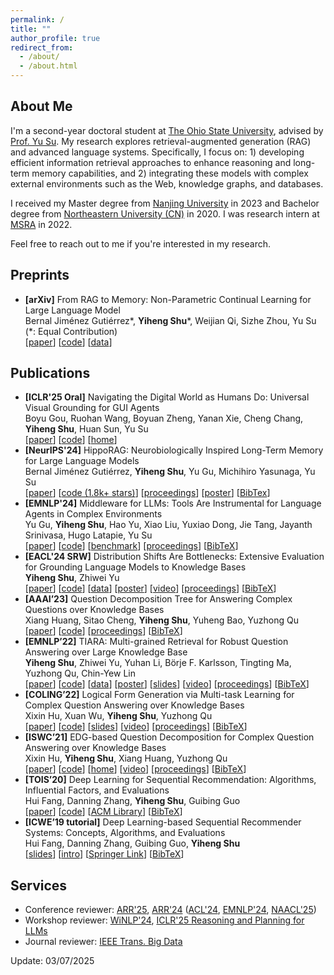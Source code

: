 ```yaml
---
permalink: /
title: ""
author_profile: true
redirect_from: 
  - /about/
  - /about.html
---
```


## About Me

I'm a second-year doctoral student at [The Ohio State University](https://cse.osu.edu/), advised by [Prof. Yu Su](https://ysu1989.github.io/).
My research explores retrieval-augmented generation (RAG) and advanced language systems. Specifically, I focus on: 1) developing efficient information retrieval approaches to enhance reasoning and long-term memory capabilities, and 2) integrating these models with complex external environments such as the Web, knowledge graphs, and databases.

I received my Master degree from [Nanjing University](https://www.nju.edu.cn/en/) in 2023 and Bachelor degree from [Northeastern University (CN)](http://sc.neu.edu.cn/english/main.htm) in 2020. 
I was research intern at [MSRA](https://www.msra.cn/) in 2022.

Feel free to reach out to me if you're interested in my research.

<!-- - Master in Computer Technology, [Nanjing University](https://www.nju.edu.cn/en/), 2020.09-2023.06, advised by [Prof. Yuzhong Qu](http://ws.nju.edu.cn/~yzqu)
- Bachelor in Software Engineering, [Northeastern University (CN)](http://english.neu.edu.cn/), 2016.09-2020.06, advised by [Prof. Guibing Guo](https://guoguibing.github.io/) and [Prof. Gang Wu](http://faculty.neu.edu.cn/wugang/)
- Full-time Research Intern, [Microsoft Research Asia](https://www.msra.cn/), 2022.02-2023.02, advised by researcher [Zhiwei Yu](https://www.microsoft.com/en-us/research/people/zhiwyu/) -->

## Preprints

- **[arXiv]** From RAG to Memory: Non-Parametric Continual Learning for Large Language Model  
Bernal Jiménez Gutiérrez\*, **Yiheng Shu**\*, Weijian Qi, Sizhe Zhou, Yu Su (\*: Equal Contribution)  
[[paper](https://arxiv.org/abs/2502.14802)]
[[code](https://github.com/OSU-NLP-Group/HippoRAG)]
[[data](https://huggingface.co/datasets/osunlp/HippoRAG_2/tree/main)]

## Publications

- **[ICLR'25 Oral]** Navigating the Digital World as Humans Do: Universal Visual Grounding for GUI Agents  
Boyu Gou, Ruohan Wang, Boyuan Zheng, Yanan Xie, Cheng Chang, **Yiheng Shu**, Huan Sun, Yu Su  
[[paper](https://arxiv.org/abs/2410.05243)]
[[code](https://github.com/OSU-NLP-Group/UGround)]
[[home](https://osu-nlp-group.github.io/UGround/)]
- **[NeurIPS'24]** HippoRAG: Neurobiologically Inspired Long-Term Memory for Large Language Models  
Bernal Jiménez Gutiérrez, **Yiheng Shu**, Yu Gu, Michihiro Yasunaga, Yu Su  
[[paper](https://arxiv.org/abs/2405.14831)]
[[code (1.8k+ stars)](https://github.com/OSU-NLP-Group/HippoRAG/tree/legacy)]
[[proceedings](https://proceedings.neurips.cc/paper_files/paper/2024/hash/6ddc001d07ca4f319af96a3024f6dbd1-Abstract-Conference.html)]
[[poster](https://neurips.cc/virtual/2024/poster/94043)]
[[BibTex](https://proceedings.neurips.cc/paper_files/paper/25031-/bibtex)]
- **[EMNLP'24]** Middleware for LLMs: Tools Are Instrumental for Language Agents in Complex Environments  
Yu Gu, **Yiheng Shu**, Hao Yu, Xiao Liu, Yuxiao Dong, Jie Tang, Jayanth Srinivasa, Hugo Latapie, Yu Su  
[[paper](https://arxiv.org/abs/2402.14672)]
[[code](https://github.com/OSU-NLP-Group/Fuxi)]
[[benchmark](https://huggingface.co/datasets/osunlp/KBQA-Agent)]
[[proceedings](https://aclanthology.org/2024.emnlp-main.436/)]
[[BibTeX](https://aclanthology.org/2024.emnlp-main.436.bib)]
- **[EACL'24 SRW]** Distribution Shifts Are Bottlenecks: Extensive Evaluation for Grounding Language Models to Knowledge Bases  
**Yiheng Shu**, Zhiwei Yu  
[[paper](https://arxiv.org/abs/2309.08345)]
[[code](https://github.com/yhshu/Distribution-Shifts-for-KBQA)]
[[data](https://huggingface.co/datasets/yhshu/TIARA-GAIN/tree/main)]
[[poster](https://s3.amazonaws.com/pf-user-files-01/u-59356/uploads/2024-02-11/4f13myd/EACL%202024%20SRW%20poster.pdf)]
[[video](https://s3.amazonaws.com/pf-user-files-01/u-59356/uploads/2024-02-11/6103mrr/EACL%202024%20SRW%20slides.mp4)]
[[proceedings](https://aclanthology.org/2024.eacl-srw.7/)]
[[BibTeX](https://aclanthology.org/2024.eacl-srw.7.bib)]
- **[AAAI’23]** Question Decomposition Tree for Answering Complex Questions over Knowledge Bases  
Xiang Huang, Sitao Cheng, **Yiheng Shu**, Yuheng Bao, Yuzhong Qu  
[[paper](https://arxiv.org/abs/2306.07597)]
[[code](https://github.com/cdhx/QDTQA)]
[[proceedings](https://ojs.aaai.org/index.php/AAAI/article/view/26519/26291)]
[[BibTeX](https://dblp.org/rec/conf/aaai/HuangCSBQ23.html?view=bibtex)]
- **[EMNLP’22]** TIARA: Multi-grained Retrieval for Robust Question Answering over Large Knowledge Base  
**Yiheng Shu**, Zhiwei Yu, Yuhan Li, Börje F. Karlsson, Tingting Ma, Yuzhong Qu, Chin-Yew Lin  
[[paper](https://arxiv.org/abs/2210.12925)]
[[code](https://github.com/microsoft/KC/tree/main/papers/TIARA)]
[[data](https://drive.google.com/file/d/171vTwW-tO4_5DdEzlYljj2-M3YHvegYF/view?usp=sharing)]
[[poster](https://yihengshu.github.io/files/EMNLP22poster.pdf)]
[[slides](https://yihengshu.github.io/files/EMNLP22slides.pdf)]
[[video](https://s3.amazonaws.com/pf-user-files-01/u-59356/uploads/2022-11-04/fr03tjr/EMNLP22.mp4)] 
[[proceedings](https://aclanthology.org/2022.emnlp-main.555/)]
[[BibTeX](https://aclanthology.org/2022.emnlp-main.555.bib)]
- **[COLING’22]** Logical Form Generation via Multi-task Learning for Complex Question Answering over Knowledge Bases  
Xixin Hu, Xuan Wu, **Yiheng Shu**, Yuzhong Qu  
[[paper](https://aclanthology.org/2022.coling-1.145.pdf)] 
[[code](https://github.com/HXX97/GMT-KBQA)] 
[[slides](https://s3.amazonaws.com/pf-user-files-01/u-59356/uploads/2022-09-23/ff53s0y/1216_GMTKBQA_presentation.pdf)] 
[[video](https://s3.amazonaws.com/pf-user-files-01/u-59356/uploads/2022-09-23/8y23sus/1216_GMTKBQA_video.mp4)] 
[[proceedings](https://aclanthology.org/2022.coling-1.145/)] 
[[BibTeX](https://aclanthology.org/2022.coling-1.145.bib)]
- **[ISWC’21]** EDG-based Question Decomposition for Complex Question Answering over Knowledge Bases  
Xixin Hu, **Yiheng Shu**, Xiang Huang, Yuzhong Qu  
[[paper](https://www.researchgate.net/profile/Xixin-Hu/publication/354925951_EDG-Based_Question_Decomposition_for_Complex_Question_Answering_over_Knowledge_Bases/links/63023efae3c7de4c3472860d/EDG-Based-Question-Decomposition-for-Complex-Question-Answering-over-Knowledge-Bases.pdf)] 
[[code](http://github.com/HXX97/EDGQA)] 
[[home](http://edgqa.github.io)] 
[[video](http://videolectures.net/iswc2021_1a_question_decomposition/)] 
[[proceedings](https://link.springer.com/chapter/10.1007/978-3-030-88361-4_8)] 
[[BibTeX](https://dblp.org/rec/conf/semweb/HuSHQ21.html?view=bibtex)]
- **[TOIS’20]** Deep Learning for Sequential Recommendation: Algorithms, Influential Factors, and Evaluations  
Hui Fang, Danning Zhang, **Yiheng Shu**, Guibing Guo  
[[paper](https://arxiv.org/abs/1905.01997)] 
[[code](https://github.com/sttich/dl-recommendation)] 
[[ACM Library](https://dl.acm.org/doi/10.1145/3426723)] 
[[BibTeX](https://dblp.org/rec/journals/tois/FangZSG20.html?view=bibtex)]
- **[ICWE’19 tutorial]** Deep Learning-based Sequential Recommender Systems: Concepts, Algorithms, and Evaluations  
Hui Fang, Danning Zhang, Guibing Guo, **Yiheng Shu**  
[[slides](http://web.geni-pco.com/icwe2019/tutorial2_DL-based_rs.pdf)] 
[[intro](https://icwe2019.webengineering.org/program_tutorials/)] 
[[Springer Link](https://link.springer.com/chapter/10.1007/978-3-030-19274-7_47)] 
[[BibTeX](https://dblp.org/rec/conf/icwe/0002GZS19.html?view=bibtex)]

## Services

- Conference reviewer: [ARR'25](https://aclrollingreview.org/), [ARR'24](https://aclrollingreview.org/) ([ACL'24](https://2024.aclweb.org/), [EMNLP'24](https://2024.emnlp.org/), [NAACL'25](https://2025.naacl.org))
- Workshop reviewer: [WiNLP'24](https://www.winlp.org/winlp-2024-workshop/), [ICLR'25 Reasoning and Planning for LLMs](https://workshop-llm-reasoning-planning.github.io/)
- Journal reviewer: [IEEE Trans. Big Data](https://ieeexplore.ieee.org/xpl/RecentIssue.jsp?punumber=6687317)


Update: 03/07/2025
